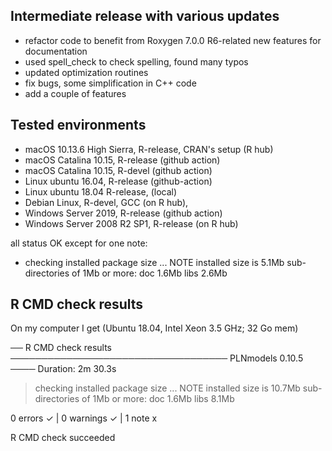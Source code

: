 
## Intermediate release with various updates

* refactor code to benefit from Roxygen 7.0.0 R6-related new features for documentation
* used spell_check to check spelling, found many typos
* updated optimization routines
* fix bugs, some simplification in C++ code
* add a couple of features

## Tested environments

- macOS 10.13.6 High Sierra, R-release, CRAN's setup (R hub)
- macOS Catalina 10.15, R-release (github action)
- macOS Catalina 10.15, R-devel (github action)
- Linux ubuntu 16.04, R-release (github-action)
- Linux ubuntu 18.04 R-release, (local)
- Debian Linux, R-devel, GCC (on R hub),
- Windows Server 2019, R-release (github action)
- Windows Server 2008 R2 SP1, R-release  (on R hub)

all status OK except for one note:

* checking installed package size ... NOTE
  installed size is  5.1Mb
  sub-directories of 1Mb or more:
    doc    1.6Mb
    libs   2.6Mb

## R CMD check results

On my computer I get (Ubuntu 18.04, Intel Xeon 3.5 GHz; 32 Go mem)

── R CMD check results ─────────────────────────────────── PLNmodels 0.10.5 ────
Duration: 2m 30.3s

> checking installed package size ... NOTE
    installed size is 10.7Mb
    sub-directories of 1Mb or more:
      doc    1.6Mb
      libs   8.1Mb

0 errors ✓ | 0 warnings ✓ | 1 note x

R CMD check succeeded
